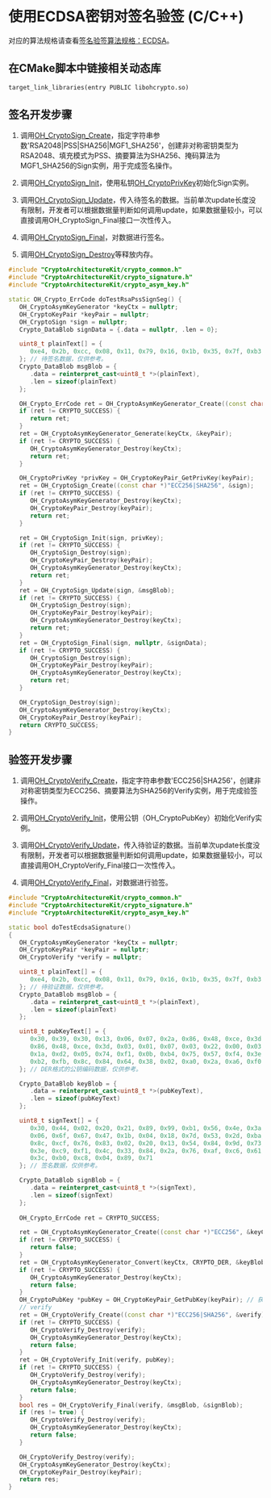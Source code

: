 # 使用ECDSA密钥对签名验签 (C/C++)

对应的算法规格请查看[签名验签算法规格：ECDSA](crypto-sign-sig-verify-overview.md#ecdsa)。

## 在CMake脚本中链接相关动态库
```txt
target_link_libraries(entry PUBLIC libohcrypto.so)
```

## 签名开发步骤
1. 调用[OH_CryptoSign_Create](../../reference/apis-crypto-architecture-kit/capi-crypto-signature-h.md#oh_cryptosign_create)，指定字符串参数'RSA2048|PSS|SHA256|MGF1_SHA256'，创建非对称密钥类型为RSA2048、填充模式为PSS、摘要算法为SHA256、掩码算法为MGF1_SHA256的Sign实例，用于完成签名操作。

2. 调用[OH_CryptoSign_Init](../../reference/apis-crypto-architecture-kit/capi-crypto-signature-h.md#oh_cryptosign_init)，使用私钥[OH_CryptoPrivKey](../../reference/apis-crypto-architecture-kit/capi-cryptoasymkeyapi-oh-cryptoprivkey.md#oh_cryptoprivkey)初始化Sign实例。

3. 调用[OH_CryptoSign_Update](../../reference/apis-crypto-architecture-kit/capi-crypto-signature-h.md#oh_cryptosign_update)，传入待签名的数据。当前单次update长度没有限制，开发者可以根据数据量判断如何调用update，如果数据量较小，可以直接调用OH_CryptoSign_Final接口一次性传入。

4. 调用[OH_CryptoSign_Final](../../reference/apis-crypto-architecture-kit/capi-crypto-signature-h.md#oh_cryptosign_final)，对数据进行签名。

5. 调用[OH_CryptoSign_Destroy](../../reference/apis-crypto-architecture-kit/capi-crypto-signature-h.md#oh_cryptosign_destroy)等释放内存。

```c++
#include "CryptoArchitectureKit/crypto_common.h"
#include "CryptoArchitectureKit/crypto_signature.h"
#include "CryptoArchitectureKit/crypto_asym_key.h"

static OH_Crypto_ErrCode doTestRsaPssSignSeg() {
   OH_CryptoAsymKeyGenerator *keyCtx = nullptr;
   OH_CryptoKeyPair *keyPair = nullptr;
   OH_CryptoSign *sign = nullptr;
   Crypto_DataBlob signData = {.data = nullptr, .len = 0};

   uint8_t plainText[] = {
      0xe4, 0x2b, 0xcc, 0x08, 0x11, 0x79, 0x16, 0x1b, 0x35, 0x7f, 0xb3, 0xaf, 0x40, 0x3b, 0x3f, 0x7c
   }; // 待签名数据，仅供参考。
   Crypto_DataBlob msgBlob = {
      .data = reinterpret_cast<uint8_t *>(plainText),
      .len = sizeof(plainText)
   };

   OH_Crypto_ErrCode ret = OH_CryptoAsymKeyGenerator_Create((const char *)"ECC256", &keyCtx);
   if (ret != CRYPTO_SUCCESS) {
      return ret;
   }
   ret = OH_CryptoAsymKeyGenerator_Generate(keyCtx, &keyPair);
   if (ret != CRYPTO_SUCCESS) {
      OH_CryptoAsymKeyGenerator_Destroy(keyCtx);
      return ret;
   }

   OH_CryptoPrivKey *privKey = OH_CryptoKeyPair_GetPrivKey(keyPair);
   ret = OH_CryptoSign_Create((const char *)"ECC256|SHA256", &sign);
   if (ret != CRYPTO_SUCCESS) {
      OH_CryptoAsymKeyGenerator_Destroy(keyCtx);
      OH_CryptoKeyPair_Destroy(keyPair);
      return ret;
   }

   ret = OH_CryptoSign_Init(sign, privKey);
   if (ret != CRYPTO_SUCCESS) {
      OH_CryptoSign_Destroy(sign);
      OH_CryptoKeyPair_Destroy(keyPair);
      OH_CryptoAsymKeyGenerator_Destroy(keyCtx);
      return ret;
   }
   ret = OH_CryptoSign_Update(sign, &msgBlob);
   if (ret != CRYPTO_SUCCESS) {
      OH_CryptoSign_Destroy(sign);
      OH_CryptoKeyPair_Destroy(keyPair);
      OH_CryptoAsymKeyGenerator_Destroy(keyCtx);
      return ret;
   }
   ret = OH_CryptoSign_Final(sign, nullptr, &signData);
   if (ret != CRYPTO_SUCCESS) {
      OH_CryptoSign_Destroy(sign);
      OH_CryptoKeyPair_Destroy(keyPair);
      OH_CryptoAsymKeyGenerator_Destroy(keyCtx);
      return ret;
   }

   OH_CryptoSign_Destroy(sign);
   OH_CryptoAsymKeyGenerator_Destroy(keyCtx);
   OH_CryptoKeyPair_Destroy(keyPair);
   return CRYPTO_SUCCESS;
}
```

## 验签开发步骤

1. 调用[OH_CryptoVerify_Create](../../reference/apis-crypto-architecture-kit/capi-crypto-signature-h.md#oh_cryptoverify_create)，指定字符串参数'ECC256|SHA256'，创建非对称密钥类型为ECC256、摘要算法为SHA256的Verify实例，用于完成验签操作。

2. 调用[OH_CryptoVerify_Init](../../reference/apis-crypto-architecture-kit/capi-crypto-signature-h.md#oh_cryptoverify_init)，使用公钥（OH_CryptoPubKey）初始化Verify实例。

3. 调用[OH_CryptoVerify_Update](../../reference/apis-crypto-architecture-kit/capi-crypto-signature-h.md#oh_cryptoverify_update)，传入待验证的数据。当前单次update长度没有限制，开发者可以根据数据量判断如何调用update，如果数据量较小，可以直接调用OH_CryptoVerify_Final接口一次性传入。

4. 调用[OH_CryptoVerify_Final](../../reference/apis-crypto-architecture-kit/capi-crypto-signature-h.md#oh_cryptoverify_final)，对数据进行验签。

```c++
#include "CryptoArchitectureKit/crypto_common.h"
#include "CryptoArchitectureKit/crypto_signature.h"
#include "CryptoArchitectureKit/crypto_asym_key.h"

static bool doTestEcdsaSignature()
{
   OH_CryptoAsymKeyGenerator *keyCtx = nullptr;
   OH_CryptoKeyPair *keyPair = nullptr;
   OH_CryptoVerify *verify = nullptr;

   uint8_t plainText[] = {
      0xe4, 0x2b, 0xcc, 0x08, 0x11, 0x79, 0x16, 0x1b, 0x35, 0x7f, 0xb3, 0xaf, 0x40, 0x3b, 0x3f, 0x7c
   }; // 待验证数据，仅供参考。
   Crypto_DataBlob msgBlob = {
      .data = reinterpret_cast<uint8_t *>(plainText),
      .len = sizeof(plainText)
   };

   uint8_t pubKeyText[] = {
      0x30, 0x39, 0x30, 0x13, 0x06, 0x07, 0x2a, 0x86, 0x48, 0xce, 0x3d, 0x02, 0x01, 0x06, 0x08, 0x2a,
      0x86, 0x48, 0xce, 0x3d, 0x03, 0x01, 0x07, 0x03, 0x22, 0x00, 0x03, 0x4d, 0xe4, 0xbb, 0x11, 0x10,
      0x1a, 0xd2, 0x05, 0x74, 0xf1, 0x0b, 0xb4, 0x75, 0x57, 0xf4, 0x3e, 0x55, 0x14, 0x17, 0x05, 0x4a,
      0xb2, 0xfb, 0x8c, 0x84, 0x64, 0x38, 0x02, 0xa0, 0x2a, 0xa6, 0xf0
   }; // DER格式的公钥编码数据，仅供参考。

   Crypto_DataBlob keyBlob = {
      .data = reinterpret_cast<uint8_t *>(pubKeyText),
      .len = sizeof(pubKeyText)
   };

   uint8_t signText[] = {
      0x30, 0x44, 0x02, 0x20, 0x21, 0x89, 0x99, 0xb1, 0x56, 0x4e, 0x3a, 0x2c, 0x16, 0x08, 0xb5, 0x8a,
      0x06, 0x6f, 0x67, 0x47, 0x1b, 0x04, 0x18, 0x7d, 0x53, 0x2d, 0xba, 0x00, 0x38, 0xd9, 0xe3, 0xe7,
      0x8c, 0xcf, 0x76, 0x83, 0x02, 0x20, 0x13, 0x54, 0x84, 0x9d, 0x73, 0x40, 0xc3, 0x92, 0x66, 0xdc,
      0x3e, 0xc9, 0xf1, 0x4c, 0x33, 0x84, 0x2a, 0x76, 0xaf, 0xc6, 0x61, 0x84, 0x5c, 0xae, 0x4b, 0x0d,
      0x3c, 0xb0, 0xc8, 0x04, 0x89, 0x71
   }; // 签名数据，仅供参考。

   Crypto_DataBlob signBlob = {
      .data = reinterpret_cast<uint8_t *>(signText),
      .len = sizeof(signText)
   };
   
   OH_Crypto_ErrCode ret = CRYPTO_SUCCESS;

   ret = OH_CryptoAsymKeyGenerator_Create((const char *)"ECC256", &keyCtx);
   if (ret != CRYPTO_SUCCESS) {
      return false;
   }
   ret = OH_CryptoAsymKeyGenerator_Convert(keyCtx, CRYPTO_DER, &keyBlob, nullptr, &keyPair); // 将DER格式的公钥编码数据转换为OH_CryptoKeyPair。
   if (ret != CRYPTO_SUCCESS) {
      OH_CryptoAsymKeyGenerator_Destroy(keyCtx);
      return false;
   }
   OH_CryptoPubKey *pubKey = OH_CryptoKeyPair_GetPubKey(keyPair); // 获取公钥对象。
   // verify
   ret = OH_CryptoVerify_Create((const char *)"ECC256|SHA256", &verify); // 创建Verify实例。
   if (ret != CRYPTO_SUCCESS) {
      OH_CryptoVerify_Destroy(verify);
      OH_CryptoAsymKeyGenerator_Destroy(keyCtx);
      return false;
   }
   ret = OH_CryptoVerify_Init(verify, pubKey);
   if (ret != CRYPTO_SUCCESS) {
      OH_CryptoVerify_Destroy(verify);
      OH_CryptoAsymKeyGenerator_Destroy(keyCtx);
      return false;
   }
   bool res = OH_CryptoVerify_Final(verify, &msgBlob, &signBlob);
   if (res != true) {
      OH_CryptoVerify_Destroy(verify);
      OH_CryptoAsymKeyGenerator_Destroy(keyCtx);
      return false;
   }

   OH_CryptoVerify_Destroy(verify);
   OH_CryptoAsymKeyGenerator_Destroy(keyCtx);
   OH_CryptoKeyPair_Destroy(keyPair);
   return res;
}
```
